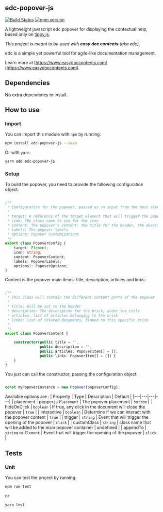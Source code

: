 ## edc-popover-js

[![Build Status](https://travis-ci.org/tech-advantage/edc-popover-js.svg?branch=master)](https://travis-ci.org/tech-advantage/edc-popover-js)
[![npm version](https://badge.fury.io/js/edc-popover-js.svg)](https://badge.fury.io/js/edc-popover-js)

A lightweight javascript edc popover for displaying the contextual help, based only on [tippy.js](https://atomiks.github.io/tippyjs/).

_This project is meant to be used with **easy doc contents** (aka edc)._

edc is a simple yet powerful tool for agile-like documentation
management.

Learn more at [https://www.easydoccontents.com](https://www.easydoccontents.com).

## Dependencies

No extra dependency to install.

## How to use

### Import

You can import this module with `npm` by running:
```bash
npm install edc-popover-js --save
```

Or with `yarn`:
```bash
yarn add edc-popover-js
```

### Setup

To build the popover, you need to provide the following configuration object:

```typescript

/**
 * Configuration for the popover, passed as an input from the host element
 *
 * target: A reference of the target element that will trigger the popover
 * icon: The class name to use for the icon
 * content: The popover's content: the title for the header, the description, articles and links for the body
 * labels: The popover labels
 * options: Popover customizations
 */
export class PopoverConfig {
    target: Element;
    icon: string;
    content: PopoverContent;
    labels: PopoverLabels;
    options?: PopoverOptions;
}
```

Content is the popover main items: title, description, articles and links: 
```typescript

/**
 * This class will contain the different content parts of the popover
 *
 * title: Will be set to the header
 * description: The description for the brick, under the title
 * articles: list of articles belonging to the brick
 * links: list of related documents, linked to this specific brick
 *
 */
export class PopoverContent {

    constructor(public title = '',
                public description = '',
                public articles: PopoverItem[] = [],
                public links: PopoverItem[] = []) {
    }
}

```
You just can call the constructor, passing the configuration object

```javascript

const myPopoverInstance = new Popover(popoverConfig);

```

Available options are :
| Property | Type | Description | Default |
|---|---|---|---|
| placement | popper.js `Placement` | The popover placement | `bottom` |
| hideOnClick | `boolean` | If true, any click in the document will close the popover | `true` |
| interactive | `boolean` | Determine if we can interact with the popover content | `true` |
| trigger | `string` | Event that will trigger the opening of the popover | `click` |
| customClass | `string` | class name that will be added to the main popover container | undefined |
| appendTo | `string` or `Element` | Event that will trigger the opening of the popover | `click` |

## Tests

### Unit

You can test the project by running:
```bash
npm run test
```
or
```bash
yarn test
```
